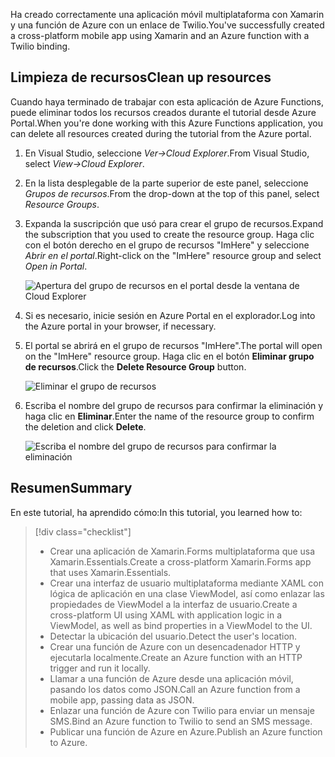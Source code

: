 <span data-ttu-id="1229b-101">Ha creado correctamente una aplicación móvil multiplataforma con Xamarin y una función de Azure con un enlace de Twilio.</span><span class="sxs-lookup"><span data-stu-id="1229b-101">You've successfully created a cross-platform mobile app using Xamarin and an Azure function with a Twilio binding.</span></span>

## <a name="clean-up-resources"></a><span data-ttu-id="1229b-102">Limpieza de recursos</span><span class="sxs-lookup"><span data-stu-id="1229b-102">Clean up resources</span></span>

<span data-ttu-id="1229b-103">Cuando haya terminado de trabajar con esta aplicación de Azure Functions, puede eliminar todos los recursos creados durante el tutorial desde Azure Portal.</span><span class="sxs-lookup"><span data-stu-id="1229b-103">When you're done working with this Azure Functions application, you can delete all resources created during the tutorial from the Azure portal.</span></span>

1. <span data-ttu-id="1229b-104">En Visual Studio, seleccione *Ver->Cloud Explorer*.</span><span class="sxs-lookup"><span data-stu-id="1229b-104">From Visual Studio, select *View->Cloud Explorer*.</span></span>

2. <span data-ttu-id="1229b-105">En la lista desplegable de la parte superior de este panel, seleccione *Grupos de recursos*.</span><span class="sxs-lookup"><span data-stu-id="1229b-105">From the drop-down at the top of this panel, select *Resource Groups*.</span></span>

3. <span data-ttu-id="1229b-106">Expanda la suscripción que usó para crear el grupo de recursos.</span><span class="sxs-lookup"><span data-stu-id="1229b-106">Expand the subscription that you used to create the resource group.</span></span> <span data-ttu-id="1229b-107">Haga clic con el botón derecho en el grupo de recursos "ImHere" y seleccione *Abrir en el portal*.</span><span class="sxs-lookup"><span data-stu-id="1229b-107">Right-click on the "ImHere" resource group and select *Open in Portal*.</span></span>

    ![Apertura del grupo de recursos en el portal desde la ventana de Cloud Explorer](../media/9-open-resource-group-in-portal.png)

4. <span data-ttu-id="1229b-109">Si es necesario, inicie sesión en Azure Portal en el explorador.</span><span class="sxs-lookup"><span data-stu-id="1229b-109">Log into the Azure portal in your browser, if necessary.</span></span>

5. <span data-ttu-id="1229b-110">El portal se abrirá en el grupo de recursos "ImHere".</span><span class="sxs-lookup"><span data-stu-id="1229b-110">The portal will open on the "ImHere" resource group.</span></span> <span data-ttu-id="1229b-111">Haga clic en el botón **Eliminar grupo de recursos**.</span><span class="sxs-lookup"><span data-stu-id="1229b-111">Click the **Delete Resource Group** button.</span></span>

    ![Eliminar el grupo de recursos](../media/9-delete-resource-group.png)

6. <span data-ttu-id="1229b-113">Escriba el nombre del grupo de recursos para confirmar la eliminación y haga clic en **Eliminar**.</span><span class="sxs-lookup"><span data-stu-id="1229b-113">Enter the name of the resource group to confirm the deletion and click **Delete**.</span></span>

    ![Escriba el nombre del grupo de recursos para confirmar la eliminación](../media/9-confirm-delete-resource-group.png)

## <a name="summary"></a><span data-ttu-id="1229b-115">Resumen</span><span class="sxs-lookup"><span data-stu-id="1229b-115">Summary</span></span>

<span data-ttu-id="1229b-116">En este tutorial, ha aprendido cómo:</span><span class="sxs-lookup"><span data-stu-id="1229b-116">In this tutorial, you learned how to:</span></span>
> [!div class="checklist"]
> * <span data-ttu-id="1229b-117">Crear una aplicación de Xamarin.Forms multiplataforma que usa Xamarin.Essentials.</span><span class="sxs-lookup"><span data-stu-id="1229b-117">Create a cross-platform Xamarin.Forms app that uses Xamarin.Essentials.</span></span>
> * <span data-ttu-id="1229b-118">Crear una interfaz de usuario multiplataforma mediante XAML con lógica de aplicación en una clase ViewModel, así como enlazar las propiedades de ViewModel a la interfaz de usuario.</span><span class="sxs-lookup"><span data-stu-id="1229b-118">Create a cross-platform UI using XAML with application logic in a ViewModel, as well as bind properties in a ViewModel to the UI.</span></span>
> * <span data-ttu-id="1229b-119">Detectar la ubicación del usuario.</span><span class="sxs-lookup"><span data-stu-id="1229b-119">Detect the user's location.</span></span>
> * <span data-ttu-id="1229b-120">Crear una función de Azure con un desencadenador HTTP y ejecutarla localmente.</span><span class="sxs-lookup"><span data-stu-id="1229b-120">Create an Azure function with an HTTP trigger and run it locally.</span></span>
> * <span data-ttu-id="1229b-121">Llamar a una función de Azure desde una aplicación móvil, pasando los datos como JSON.</span><span class="sxs-lookup"><span data-stu-id="1229b-121">Call an Azure function from a mobile app, passing data as JSON.</span></span>
> * <span data-ttu-id="1229b-122">Enlazar una función de Azure con Twilio para enviar un mensaje SMS.</span><span class="sxs-lookup"><span data-stu-id="1229b-122">Bind an Azure function to Twilio to send an SMS message.</span></span>
> * <span data-ttu-id="1229b-123">Publicar una función de Azure en Azure.</span><span class="sxs-lookup"><span data-stu-id="1229b-123">Publish an Azure function to Azure.</span></span>
